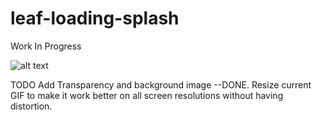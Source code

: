 # leaf-loading-splash
Work In Progress

![alt text](https://github.com/smokey5787/leaf-loading-splash/blob/main/leaf-loading-fast.gif "preview")

TODO
Add Transparency and background image --DONE. Resize current GIF to make it work better on all screen resolutions without having distortion.
